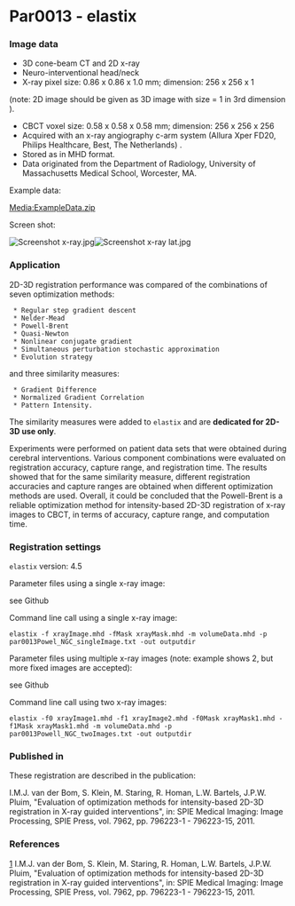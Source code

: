 # Par0013 - elastix

###  Image data

* 3D cone-beam CT and 2D x-ray
* Neuro-interventional head/neck
* X-ray pixel size: 0.86 x 0.86 x 1.0 mm; dimension: 256 x 256 x 1

(note: 2D image should be given as 3D image with size = 1 in 3rd dimension ).

* CBCT voxel size: 0.58 x 0.58 x 0.58 mm; dimension: 256 x 256 x 256
* Acquired with an x-ray angiography c-arm system (Allura Xper FD20, Philips Healthcare, Best, The Netherlands) .
* Stored as in MHD format.
* Data originated from the Department of Radiology, University of Massachusetts Medical School, Worcester, MA.

Example data:

[Media:ExampleData.zip][1]

Screen shot:

![Screenshot x-ray.jpg][2]![Screenshot x-ray lat.jpg][3]

###  Application

2D-3D registration performance was compared of the combinations of seven optimization methods:


     * Regular step gradient descent
     * Nelder-Mead
     * Powell-Brent
     * Quasi-Newton
     * Nonlinear conjugate gradient
     * Simultaneous perturbation stochastic approximation
     * Evolution strategy


and three similarity measures:


     * Gradient Difference
     * Normalized Gradient Correlation
     * Pattern Intensity.


The similarity measures were added to `elastix` and are **dedicated for 2D-3D use only**.

Experiments were performed on patient data sets that were obtained during cerebral interventions. Various component combinations were evaluated on registration accuracy, capture range, and registration time. The results showed that for the same similarity measure, different registration accuracies and capture ranges are obtained when different optimization methods are used. Overall, it could be concluded that the Powell-Brent is a reliable optimization method for intensity-based 2D-3D registration of x-ray images to CBCT, in terms of accuracy, capture range, and computation time.

###  Registration settings

`elastix` version: 4.5

Parameter files using a single x-ray image:

  see Github

Command line call using a single x-ray image:

    elastix -f xrayImage.mhd -fMask xrayMask.mhd -m volumeData.mhd -p par0013Powel_NGC_singleImage.txt -out outputdir


Parameter files using multiple x-ray images (note: example shows 2, but more fixed images are accepted):

  see Github

Command line call using two x-ray images:


    elastix -f0 xrayImage1.mhd -f1 xrayImage2.mhd -f0Mask xrayMask1.mhd -f1Mask xrayMask1.mhd -m volumeData.mhd -p par0013Powell_NGC_twoImages.txt -out outputdir


###  Published in

These registration are described in the publication:

I.M.J. van der Bom, S. Klein, M. Staring, R. Homan, L.W. Bartels, J.P.W. Pluim, "Evaluation of optimization methods for intensity-based 2D-3D registration in X-ray guided interventions", in: SPIE Medical Imaging: Image Processing, SPIE Press, vol. 7962, pp. 796223-1 - 796223-15, 2011.

###

###  References

[1] I.M.J. van der Bom, S. Klein, M. Staring, R. Homan, L.W. Bartels, J.P.W. Pluim, "Evaluation of optimization methods for intensity-based 2D-3D registration in X-ray guided interventions", in: SPIE Medical Imaging: Image Processing, SPIE Press, vol. 7962, pp. 796223-1 - 796223-15, 2011.

[1]: http://elastix.bigr.nl/wiki/images/a/ae/ExampleData.zip "ExampleData.zip"
[2]: http://elastix.bigr.nl/wiki/images/thumb/e/e3/Screenshot_x-ray.jpg/316px-Screenshot_x-ray.jpg
[3]: http://elastix.bigr.nl/wiki/images/c/c3/Screenshot_x-ray_lat.jpg
